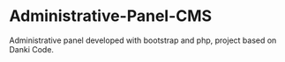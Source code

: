 # Administrative-Panel-CMS
Administrative panel developed with bootstrap and php, project based on Danki Code.
